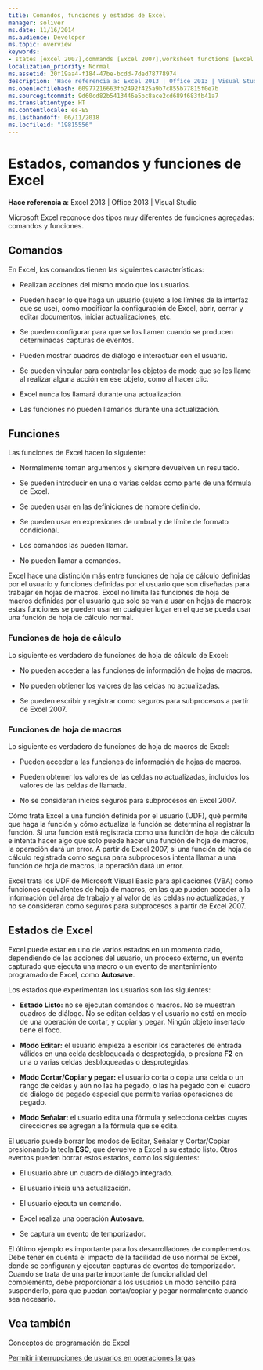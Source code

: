 ```yaml
---
title: Comandos, funciones y estados de Excel
manager: soliver
ms.date: 11/16/2014
ms.audience: Developer
ms.topic: overview
keywords:
- states [excel 2007],commands [Excel 2007],worksheet functions [Excel 2007],macro-sheet functions [Excel 2007],Excel states
localization_priority: Normal
ms.assetid: 20f19aa4-f184-47be-bcdd-7ded78778974
description: 'Hace referencia a: Excel 2013 | Office 2013 | Visual Studio'
ms.openlocfilehash: 60977216663fb2492f425a9b7c855b77815f0e7b
ms.sourcegitcommit: 9d60cd82b5413446e5bc8ace2cd689f683fb41a7
ms.translationtype: HT
ms.contentlocale: es-ES
ms.lasthandoff: 06/11/2018
ms.locfileid: "19815556"
---
```

# <a name="excel-commands-functions-and-states"></a>Estados, comandos y funciones de Excel

 **Hace referencia a**: Excel 2013 | Office 2013 | Visual Studio 
  
Microsoft Excel reconoce dos tipos muy diferentes de funciones agregadas: comandos y funciones.
  
## <a name="commands"></a>Comandos

En Excel, los comandos tienen las siguientes características:
  
- Realizan acciones del mismo modo que los usuarios.
    
- Pueden hacer lo que haga un usuario (sujeto a los límites de la interfaz que se use), como modificar la configuración de Excel, abrir, cerrar y editar documentos, iniciar actualizaciones, etc.
    
- Se pueden configurar para que se los llamen cuando se producen determinadas capturas de eventos.
    
- Pueden mostrar cuadros de diálogo e interactuar con el usuario.
    
- Se pueden vincular para controlar los objetos de modo que se les llame al realizar alguna acción en ese objeto, como al hacer clic.
    
- Excel nunca los llamará durante una actualización.
    
- Las funciones no pueden llamarlos durante una actualización.
    
## <a name="functions"></a>Funciones

Las funciones de Excel hacen lo siguiente:
  
- Normalmente toman argumentos y siempre devuelven un resultado.
    
- Se pueden introducir en una o varias celdas como parte de una fórmula de Excel.
    
- Se pueden usar en las definiciones de nombre definido.
    
- Se pueden usar en expresiones de umbral y de límite de formato condicional.
    
- Los comandos las pueden llamar.
    
- No pueden llamar a comandos.
    
Excel hace una distinción más entre funciones de hoja de cálculo definidas por el usuario y funciones definidas por el usuario que son diseñadas para trabajar en hojas de macros. Excel no limita las funciones de hoja de macros definidas por el usuario que solo se van a usar en hojas de macros: estas funciones se pueden usar en cualquier lugar en el que se pueda usar una función de hoja de cálculo normal.
  
### <a name="worksheet-functions"></a>Funciones de hoja de cálculo

Lo siguiente es verdadero de funciones de hoja de cálculo de Excel:
  
- No pueden acceder a las funciones de información de hojas de macros.
    
- No pueden obtiener los valores de las celdas no actualizadas.
    
- Se pueden escribir y registrar como seguros para subprocesos a partir de Excel 2007.
    
### <a name="macro-sheet-functions"></a>Funciones de hoja de macros

Lo siguiente es verdadero de funciones de hoja de macros de Excel:
  
- Pueden acceder a las funciones de información de hojas de macros.
    
- Pueden obtener los valores de las celdas no actualizadas, incluidos los valores de las celdas de llamada.
    
- No se consideran inicios seguros para subprocesos en Excel 2007.
    
Cómo trata Excel a una función definida por el usuario (UDF), qué permite que haga la función y cómo actualiza la función se determina al registrar la función. Si una función está registrada como una función de hoja de cálculo e intenta hacer algo que solo puede hacer una función de hoja de macros, la operación dará un error. A partir de Excel 2007, si una función de hoja de cálculo registrada como segura para subprocesos intenta llamar a una función de hoja de macros, la operación dará un error.
  
Excel trata los UDF de Microsoft Visual Basic para aplicaciones (VBA) como funciones equivalentes de hoja de macros, en las que pueden acceder a la información del área de trabajo y al valor de las celdas no actualizadas, y no se consideran como seguros para subprocesos a partir de Excel 2007.
  
## <a name="excel-states"></a>Estados de Excel

Excel puede estar en uno de varios estados en un momento dado, dependiendo de las acciones del usuario, un proceso externo, un evento capturado que ejecuta una macro o un evento de mantenimiento programado de Excel, como **Autosave**.
  
Los estados que experimentan los usuarios son los siguientes:
  
- **Estado Listo:** no se ejecutan comandos o macros. No se muestran cuadros de diálogo. No se editan celdas y el usuario no está en medio de una operación de cortar, y copiar y pegar. Ningún objeto insertado tiene el foco. 
    
- **Modo Editar:** el usuario empieza a escribir los caracteres de entrada válidos en una celda desbloqueada o desprotegida, o presiona **F2** en una o varias celdas desbloqueadas o desprotegidas. 
    
- **Modo Cortar/Copiar y pegar:** el usuario corta o copia una celda o un rango de celdas y aún no las ha pegado, o las ha pegado con el cuadro de diálogo de pegado especial que permite varias operaciones de pegado. 
    
- **Modo Señalar:** el usuario edita una fórmula y selecciona celdas cuyas direcciones se agregan a la fórmula que se edita. 
    
El usuario puede borrar los modos de Editar, Señalar y Cortar/Copiar presionando la tecla **ESC**, que devuelve a Excel a su estado listo. Otros eventos pueden borrar estos estados, como los siguientes: 
  
- El usuario abre un cuadro de diálogo integrado.
    
- El usuario inicia una actualización.
    
- El usuario ejecuta un comando.
    
- Excel realiza una operación **Autosave**. 
    
- Se captura un evento de temporizador.
    
El último ejemplo es importante para los desarrolladores de complementos. Debe tener en cuenta el impacto de la facilidad de uso normal de Excel, donde se configuran y ejecutan capturas de eventos de temporizador. Cuando se trata de una parte importante de funcionalidad del complemento, debe proporcionar a los usuarios un modo sencillo para suspenderlo, para que puedan cortar/copiar y pegar normalmente cuando sea necesario.
  
## <a name="see-also"></a>Vea también



[Conceptos de programación de Excel](excel-programming-concepts.md)
  
[Permitir interrupciones de usuarios en operaciones largas](permitting-user-breaks-in-lengthy-operations.md)

